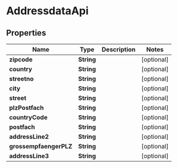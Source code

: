 
# AddressdataApi

## Properties
Name | Type | Description | Notes
------------ | ------------- | ------------- | -------------
**zipcode** | **String** |  |  [optional]
**country** | **String** |  |  [optional]
**streetno** | **String** |  |  [optional]
**city** | **String** |  |  [optional]
**street** | **String** |  |  [optional]
**plzPostfach** | **String** |  |  [optional]
**countryCode** | **String** |  |  [optional]
**postfach** | **String** |  |  [optional]
**addressLine2** | **String** |  |  [optional]
**grossempfaengerPLZ** | **String** |  |  [optional]
**addressLine3** | **String** |  |  [optional]



